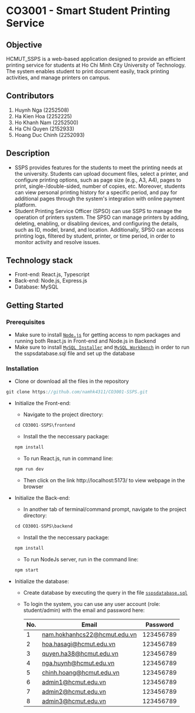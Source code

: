 # **CO3001 - Smart Student Printing Service**

## **Objective**
 HCMUT_SSPS is a web-based application designed to provide an efficient printing service for students at Ho Chi Minh City University of Technology. The system enables student to print document easily, track printing activities, and manage printers on campus.

## **Contributors**
1.	Huynh Nga (2252508)
2.	Ha Kien Hoa (2252225)
3.	Ho Khanh Nam (2252500)
4.	Ha Chi Quyen (2152933)
5.	Hoang Duc Chinh (2252093)


## **Description**
- SSPS provides features for the students to meet the printing needs at the university. Students can upload document files, select a printer, and configure printing options, such as page size (e.g., A3, A4), pages to print, single-/double-sided, number of copies, etc. Moreover, students can view personal printing history for a specific period, and pay for additional pages through the system's integration with online payment platform.
- Student Printing Service Officer (SPSO) can use SSPS to manage the operation of printers system. The SPSO can manage printers by adding, deleting, enabling, or disabling devices, and configuring the details, such as ID, model, brand, and location. Additionally, SPSO can access printing logs, filtered by student, printer, or time period, in order to monitor activity and resolve issues.

## **Technology stack**
- Front-end: React.js, Typescript
- Back-end: Node.js, Express.js
- Database: MySQL

## **Getting Started**
### **Prerequisites**
- Make sure to install [`Node.js`](https://nodejs.org/en) for getting access to npm packages and running both React.js in Front-end and Node.js in Backend
- Make sure to install [`MySQL Installer`](https://dev.mysql.com/downloads/installer/) and [`MySQL Workbench`](https://dev.mysql.com/downloads/workbench/) in order to run the sspsdatabase.sql file and set up the database
### **Installation**
+ Clone or download all the files in the repository
```c
git clone https://github.com/namhk4311/CO3001-SSPS.git
```
+ Initialize the Front-end:
  + Navigate to the project directory: 
  
  ```c
  cd CO3001-SSPS\frontend
  ```
  + Install the the neccessary package: 
  ```c
  npm install
  ```
  + To run React.js, run in command line: 
   ```c
   npm run dev
   ```
  + Then click on the link http://localhost:5173/ to view webpage in the browser
+ Initialize the Back-end:
  + In another tab of terminal/command prompt, navigate to the project directory: 
  ```c
  cd CO3001-SSPS\backend
  ```
  + Install the the neccessary package: 
  ```c
  npm install
  ```
  + To run NodeJs server, run in the command line: 
  ```c
  npm start
  ```
+ Initialize the database:
    + Create database by executing the query in the file [`sspsdatabase.sql`](./sspsdatabase.sql)
    + To login the system, you can use any user account (role: student/admin) with the email and password here:

      | No. | Email                        | Password   |
      | --- | ---------------------------  | ---------- |
      | 1   | nam.hokhanhcs22@hcmut.edu.vn | 123456789  |
      | 2   | hoa.hasagi@hcmut.edu.vn      | 123456789  |
      | 3   | quyen.ha38@hcmut.edu.vn      | 123456789  |
      | 4   | nga.huynh@hcmut.edu.vn       | 123456789  |
      | 5   | chinh.hoang@hcmut.edu.vn     | 123456789  |
      | 6   | admin1@hcmut.edu.vn          | 123456789  |
      | 7   | admin2@hcmut.edu.vn          | 123456789  |
      | 8   | admin3@hcmut.edu.vn          | 123456789  |